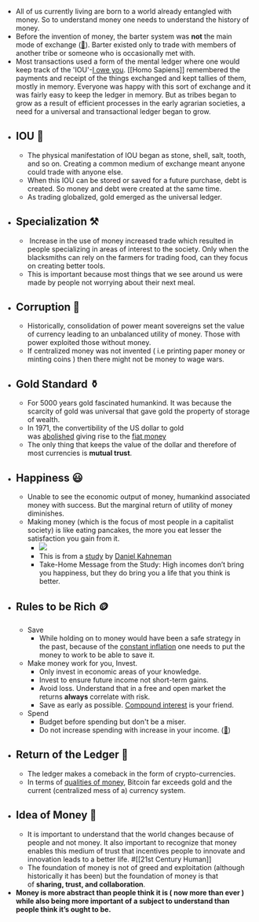 - All of us currently living are born to a world already entangled with money. So to understand money one needs to understand the history of money.
- Before the invention of money, the barter system was **not** the main mode of exchange ([🔗](https://en.wikipedia.org/wiki/History_of_money#Non-monetary_exchange)). Barter existed only to trade with members of another tribe or someone who is occasionally met with.
- Most transactions used a form of the mental ledger where one would keep track of the 'IOU'-[I owe you](https://en.wikipedia.org/wiki/IOU). [[Homo Sapiens]] remembered the payments and receipt of the things exchanged and kept tallies of them, mostly in memory. Everyone was happy with this sort of exchange and it was fairly easy to keep the ledger in memory. But as tribes began to grow as a result of efficient processes in the early agrarian societies, a need for a universal and transactional ledger began to grow.
- ## IOU 🧾
    - The physical manifestation of IOU began as stone, shell, salt, tooth, and so on. Creating a common medium of exchange meant anyone could trade with anyone else.
    - When this IOU can be stored or saved for a future purchase, debt is created. So money and debt were created at the same time.
    - As trading globalized, gold emerged as the universal ledger.
- ## Specialization ⚒️
    -  Increase in the use of money increased trade which resulted in people specializing in areas of interest to the society. Only when the blacksmiths can rely on the farmers for trading food, can they focus on creating better tools.
    - This is important because most things that we see around us were made by people not worrying about their next meal.
- ## Corruption 🦞
    - Historically, consolidation of power meant sovereigns set the value of currency leading to an unbalanced utility of money. Those with power exploited those without money.
    - If centralized money was not invented ( i.e printing paper money or minting coins ) then there might not be money to wage wars.
- ## Gold Standard ⚱️
    - For 5000 years gold fascinated humankind. It was because the scarcity of gold was universal that gave gold the property of storage of wealth.
    - In 1971, the convertibility of the US dollar to gold was [abolished](https://en.wikipedia.org/wiki/Nixon_shock) giving rise to the [fiat money](https://www.investopedia.com/terms/f/fiatmoney.asp)
    - The only thing that keeps the value of the dollar and therefore of most currencies is **mutual trust**.
- ## Happiness 😃
    - Unable to see the economic output of money, humankind associated money with success. But the marginal return of utility of money diminishes.
    - Making money (which is the focus of most people in a capitalist society) is like eating pancakes, the more you eat lesser the  satisfaction you gain from it.
        - ![](https://firebasestorage.googleapis.com/v0/b/firescript-577a2.appspot.com/o/imgs%2Fapp%2FNotTheRealSanta%2FOsQjm14Aoy.png?alt=media&token=0af7c27b-43ff-4f2b-8260-7e107b239c98)
        - This is from a [study](https://spia.princeton.edu/sites/default/files/content/docs/news/Happiness_Money_Summary.pdf) by [Daniel Kahneman](https://en.wikipedia.org/wiki/Daniel_Kahneman)
        - Take-Home Message from the Study: High incomes don’t bring you happiness, but they do bring you a life that you think is better.
- ## Rules to be Rich 🪙
    - Save
        - While holding on to money would have been a safe strategy in the past, because of the [constant inflation](https://en.wikipedia.org/wiki/List_of_countries_by_inflation_rate) one needs to put the money to work to be able to save it.
    - Make money work for you, Invest.
        - Only invest in economic areas of your knowledge.
        - Invest to ensure future income not short-term gains.
        - Avoid loss. Understand that in a free and open market the returns **always** correlate with risk.
        - Save as early as possible. [Compound interest](https://en.wikipedia.org/wiki/Compound_interest) is your friend.
    - Spend
        - Budget before spending but don't be a miser.
        - Do not increase spending with increase in your income. ([🔗](https://www.investopedia.com/terms/l/lifestyle-inflation.asp))
- ## Return of the Ledger 🧾
    - The ledger makes a comeback in the form of crypto-currencies.
    - In terms of [qualities of money](https://www.stlouisfed.org/education/economic-lowdown-podcast-series/episode-9-functions-of-money), Bitcoin far exceeds gold and the current (centralized mess of a) currency system.
- ## Idea of Money 💸
    - It is important to understand that the world changes because of people and not money. It also important to recognize that money enables this medium of trust that incentives people to innovate and innovation leads to a better life. #[[21st Century Human]]
    - The foundation of money is not of greed and exploitation (although historically it has been) but the foundation of money is that of __sharing, trust, and collaboration__.
- **Money is more abstract than people think it is ( now more than ever ) while also being more important of a subject to understand than people think it’s ought to be.**
